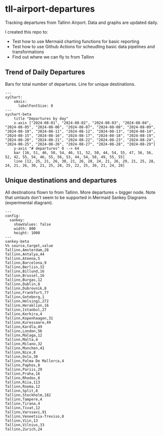 # tll-airport-departures

Tracking departures from Tallinn Airport. Data and graphs are updated daily.

I created this repo to:
- Test how to use Mermaid charting functions for basic reporting
- Test how to use Github Actions for scheudling basic data pipelines and transformations
- Find out where we can fly to from Tallinn

## Trend of Daily Departures

Bars for total number of departures. Line for unique destinations.

```mermaid
---
xyChart:
    xAxis:
      labelFontSize: 8
---
xychart-beta
    title "Departures by day"
    x-axis ["2024-08-01", "2024-08-02", "2024-08-03", "2024-08-04", "2024-08-05", "2024-08-06", "2024-08-07", "2024-08-08", "2024-08-09", "2024-08-10", "2024-08-11", "2024-08-12", "2024-08-13", "2024-08-14", "2024-08-15", "2024-08-16", "2024-08-17", "2024-08-18", "2024-08-19", "2024-08-20", "2024-08-21", "2024-08-22", "2024-08-23", "2024-08-24", "2024-08-25", "2024-08-26", "2024-08-27", "2024-08-28", "2024-08-29"]
    y-axis "# departures" 0 --> 64
    bar [16, 51, 46, 50, 54, 46, 51, 52, 50, 44, 54, 55, 47, 56, 56, 52, 42, 55, 54, 46, 55, 56, 53, 44, 54, 58, 49, 55, 55]
    line [12, 25, 21, 26, 30, 21, 26, 28, 24, 21, 26, 29, 21, 25, 28, 24, 21, 26, 30, 21, 25, 28, 25, 22, 25, 30, 21, 24, 28]
```


## Unique destinations and departures

All destinations flown to from Tallinn. More departures = bigger node.
Note that umlauts don't seem to be supported in Mermaid Sankey Diagrams (experimental diagram).

```mermaid
---
config:
  sankey:
    showValues: false
    width: 800
    height: 1000
---
sankey-beta
%% source,target,value
Tallinn,Amsterdam,28
Tallinn,Antalya,44
Tallinn,Ateena,5
Tallinn,Barcelona,9
Tallinn,Berliin,32
Tallinn,Billund,16
Tallinn,Brussel,16
Tallinn,Burgas,12
Tallinn,Dublin,8
Tallinn,Dubrovnik,8
Tallinn,Frankfurt,77
Tallinn,Goteborg,1
Tallinn,Helsingi,272
Tallinn,Heraklion,16
Tallinn,Istanbul,27
Tallinn,Kerkira,4
Tallinn,Kopenhaagen,31
Tallinn,Kuressaare,49
Tallinn,Kardla,49
Tallinn,London,56
Tallinn,Malaga,12
Tallinn,Malta,4
Tallinn,Milano,32
Tallinn,Munchen,41
Tallinn,Nice,8
Tallinn,Oslo,30
Tallinn,Palma De Mallorca,4
Tallinn,Paphos,8
Tallinn,Pariis,29
Tallinn,Praha,16
Tallinn,Rhodos,8
Tallinn,Riia,113
Tallinn,Rooma,12
Tallinn,Split,8
Tallinn,Stockholm,182
Tallinn,Tampere,4
Tallinn,Tirana,4
Tallinn,Tivat,12
Tallinn,Varssavi,91
Tallinn,Veneetsia-Treviso,8
Tallinn,Viin,13
Tallinn,Vilnius,33
Tallinn,Zurich,24


```
